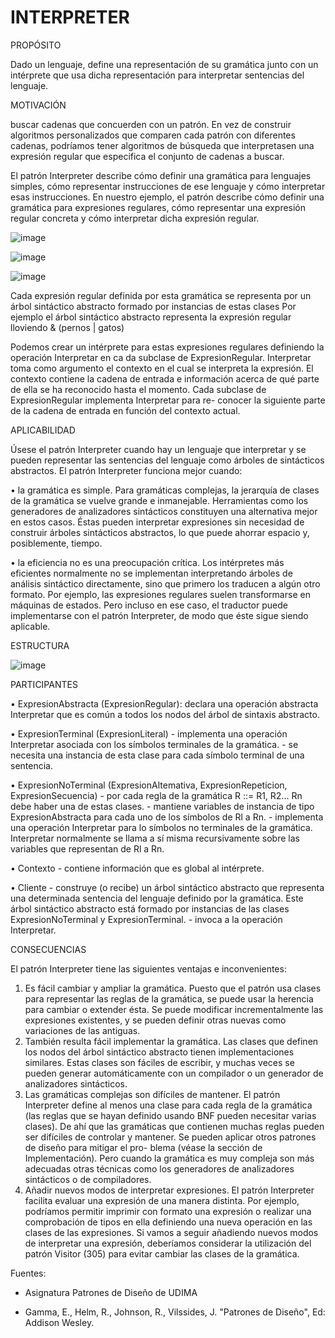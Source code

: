 # INTERPRETER



PROPÓSITO

Dado un lenguaje, define una representación de su gramática junto con un intérprete que usa dicha representación para interpretar sentencias del lenguaje.

MOTIVACIÓN

buscar cadenas que concuerden con un patrón. En vez de construir algoritmos personalizados que comparen cada patrón con diferentes cadenas, podríamos tener algoritmos de búsqueda que interpretasen una expresión regular que especifica el conjunto de cadenas a buscar.

El patrón Interpreter describe cómo definir una gramática para lenguajes simples, cómo representar instrucciones de ese lenguaje y cómo interpretar esas instrucciones. En nuestro ejemplo, el patrón describe cómo definir una gramática para expresiones regulares, cómo representar una expresión regular concreta y cómo interpretar dicha expresión regular.

![image](https://user-images.githubusercontent.com/52029674/203950691-a23c7d3e-40d0-4873-8480-24ff51a87696.png)

![image](https://user-images.githubusercontent.com/52029674/203950724-ce2cf885-9087-441a-8daa-2aea7fc74eee.png)

![image](https://user-images.githubusercontent.com/52029674/203950762-e59b0b73-2c4f-4f41-8b7e-a67f54c11ea0.png)

Cada expresión regular definida por esta gramática se representa por un árbol sintáctico abstracto formado por instancias de estas clases Por ejemplo el árbol sintáctico abstracto representa la expresión regular  lloviendo & (pernos | gatos)

Podemos crear un intérprete para estas expresiones regulares definiendo la operación Interpretar en ca da subclase de ExpresionRegular. Interpretar toma como argumento el contexto en el cual se interpreta la expresión. El contexto contiene la cadena de entrada e información acerca de qué parte de ella se ha reconocido hasta el momento. Cada subclase de ExpresionRegular implementa Interpretar para re- conocer la siguiente parte de la cadena de entrada en función del contexto actual.

APLICABILIDAD

Úsese el patrón Interpreter cuando hay un lenguaje que interpretar y se pueden representar las sentencias del lenguaje como árboles de sintácticos abstractos. El patrón Interpreter funciona mejor cuando:

• la gramática es simple. Para gramáticas complejas, la jerarquía de clases de la gramática se vuelve grande e inmanejable. Herramientas como los generadores de analizadores sintácticos constituyen una alternativa mejor en estos casos. Éstas pueden interpretar expresiones sin necesidad de construir árboles sintácticos abstractos, lo que puede ahorrar espacio y, posiblemente, tiempo.

• la eficiencia no es una preocupación crítica. Los intérpretes más eficientes normalmente no se implementan interpretando árboles de análisis sintáctico directamente, sino que primero los traducen a algún otro formato. Por ejemplo, las expresiones regulares suelen transformarse en máquinas de estados. Pero incluso en ese caso, el traductor puede implementarse con el patrón Interpreter, de modo que éste sigue siendo aplicable.



ESTRUCTURA

![image](https://user-images.githubusercontent.com/52029674/203949424-19e36ffb-9f38-4fe6-89dc-7c243fc5b700.png)


PARTICIPANTES

• ExpresionAbstracta (ExpresionRegular): declara una operación abstracta Interpretar que es común a todos los nodos del árbol de sintaxis abstracto.

• ExpresionTerminal (ExpresionLiteral)
    - implementa una operación Interpretar asociada con los símbolos terminales de la gramática.
    - se necesita una instancia de esta clase para cada símbolo terminal de una sentencia.
    
• ExpresionNoTerminal (ExpresionAltemativa, ExpresionRepeticion, ExpresionSecuencia)
    - por cada regla de la gramática R ::= R1, R2... Rn debe haber una de estas clases.
    - mantiene variables de instancia de tipo ExpresionAbstracta para cada uno de los símbolos de Rl a Rn.
    - implementa una operación Interpretar para lo símbolos no terminales de la gramática. Interpretar normalmente se llama a sí misma recursivamente sobre las variables que representan de Rl a Rn.
    
• Contexto
    - contiene información que es global al intérprete.
    
• Cliente
    - construye (o recibe) un árbol sintáctico abstracto que representa una determinada sentencia del lenguaje definido por la gramática. Este árbol sintáctico abstracto está formado por instancias de las clases ExpresionNoTerminal y ExpresionTerminal.
    - invoca a la operación Interpretar.
    

CONSECUENCIAS

El patrón Interpreter tiene las siguientes ventajas e inconvenientes:

1. Es fácil cambiar y ampliar la gramática. Puesto que el patrón usa clases para representar las reglas de la gramática, se puede usar la herencia para cambiar o extender ésta. Se puede modificar incrementalmente las expresiones existentes, y se pueden definir otras nuevas como variaciones de las antiguas.
2. También resulta fácil implementar la gramática. Las clases que definen los nodos del árbol sintáctico abstracto tienen implementaciones similares. Estas clases son fáciles de escribir, y muchas veces se pueden generar automáticamente con un compilador o un generador de analizadores sintácticos.
3. Las gramáticas complejas son difíciles de mantener. El patrón Interpreter define al menos una clase para cada regla de la gramática (las reglas que se hayan definido usando BNF pueden necesitar varias clases). De ahí que las gramáticas que contienen muchas reglas pueden ser difíciles de controlar y mantener. Se pueden aplicar otros patrones de diseño para mitigar el pro- blema (véase la sección de Implementación). Pero cuando la gramática es muy compleja son más adecuadas otras técnicas como los generadores de analizadores sintácticos o de compiladores.
4. Añadir nuevos modos de interpretar expresiones. El patrón Interpreter facilita evaluar una expresión de una manera distinta. Por ejemplo, podríamos permitir imprimir con formato una expresión o realizar una comprobación de tipos en ella definiendo una nueva operación en las clases de las expresiones. Si vamos a seguir añadiendo nuevos modos de interpretar una expresión, deberíamos considerar la utilización del patrón Visitor (305) para evitar cambiar las clases de la gramática.

Fuentes:

- Asignatura Patrones de Diseño de UDIMA

- Gamma, E., Helm, R., Johnson, R., Vilssides, J. "Patrones de Diseño", Ed: Addison Wesley.


